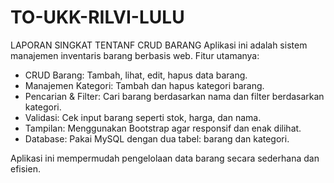 # TO-UKK-RILVI-LULU
LAPORAN SINGKAT TENTANF CRUD BARANG
Aplikasi ini adalah sistem manajemen inventaris barang berbasis web. Fitur utamanya:
- CRUD Barang: Tambah, lihat, edit, hapus data barang.
- Manajemen Kategori: Tambah dan hapus kategori barang.
- Pencarian & Filter: Cari barang berdasarkan nama dan filter berdasarkan kategori.
- Validasi: Cek input barang seperti stok, harga, dan nama.
- Tampilan: Menggunakan Bootstrap agar responsif dan enak dilihat.
- Database: Pakai MySQL dengan dua tabel: barang dan kategori.

Aplikasi ini mempermudah pengelolaan data barang secara sederhana dan efisien.

